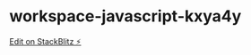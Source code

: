 # workspace-javascript-kxya4y

[Edit on StackBlitz ⚡️](https://stackblitz.com/edit/workspace-javascript-kxya4y)